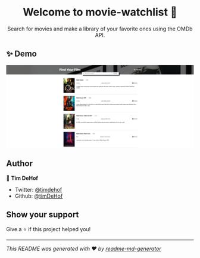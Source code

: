 <h1 align="center">Welcome to movie-watchlist 👋</h1>
<p align="center">
Search for movies and make a library of your favorite ones using the OMDb API.</
</p>

## ✨ Demo

<p align="center">
    <img width='700' align="center" src='assets/MovieWatchlisthomepage.png' alt="homepage"/>
</p>

## Author

👤 **Tim DeHof**

- Twitter: [@timdehof](https://twitter.com/timdehof)
- Github: [@timDeHof](https://github.com/timDeHof)

## Show your support

<p></p>
Give a ⭐️ if this project helped you!

---

_This README was generated with ❤️ by [readme-md-generator](https://github.com/kefranabg/readme-md-generator)_
